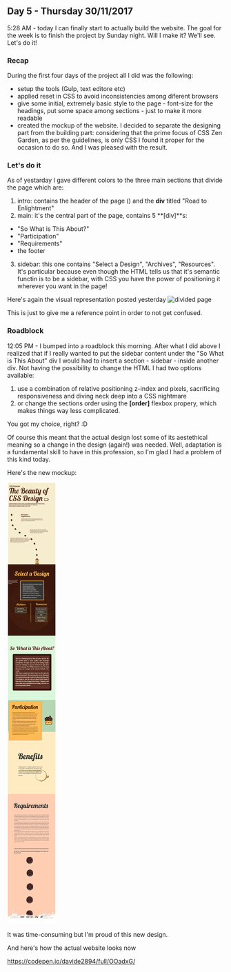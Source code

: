 ## Day 5 - Thursday 30/11/2017

5:28 AM - today I can finally start to actually build the website. The goal for the week is to finish the project by Sunday night. Will I make it? We'll see. Let's do it!

### Recap
During the first four days of the project all I did was the following:
* setup the tools (Gulp, text editore etc)
* applied reset in CSS to avoid inconsistencies among diferent browsers
* give some initial, extremely basic style to the page - font-size for the headings, put some space among sections - just to make it more readable
* created the mockup of the website. I decided to separate the designing part from the building part: considering that the prime focus of CSS Zen Garden, as per the guidelines, is only CSS I found it proper for the occasion to do so. And I was pleased with the result.

### Let's do it
As of yestarday I gave different colors to the three main sections that divide the page which are:
1. intro: contains the header of the page 
    () and the **div** titled "Road to Enlightment"
2. main: it's the central part of the page, contains 5 **[div]**s: 
 * "So What is This About?"
 * "Participation"
 * "Requirements"
 * the footer 
 3. sidebar: this one contains "Select a Design", "Archives", "Resources". It's particular because even though the HTML tells us that it's semantic functin is to be a sidebar, with CSS you have the power of positioning it wherever you want in the page! 
 
 Here's again the visual representation posted yesterday
![divided page](app/images/day4_0?raw=true)

This is just to give me a reference point in order to not get confused. 



### Roadblock 
12:05 PM - I bumped into a roadblock this morning. After what I did above I realized that if I really wanted to put the sidebar content under the "So What is This About" div I would had to insert a section - sidebar - inside another div. Not having the possibility to change the HTML I had two options available:
1. use a combination of relative positioning z-index and pixels, sacrificing responsiveness and diving neck deep into a CSS nightmare 
2. or change the sections order using the **[order]** flexbox propery, which makes things way less complicated. 

You got my choice, right? :D 

Of course this meant that the actual design lost some of its aestethical meaning so a change in the design (again!) was needed. Well, adaptation is a fundamental skill to have in this profession, so I'm glad I had a problem of this kind today. 

Here's the new mockup: 

![new mockup](app/images/day5.png?raw=true)

It was time-consuming but I'm proud of this new design. 

And here's how the actual website looks now

https://codepen.io/davide2894/full/OOadxG/